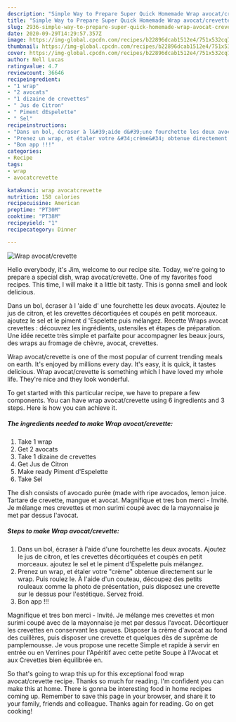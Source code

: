 ```yaml
---
description: "Simple Way to Prepare Super Quick Homemade Wrap avocat/crevette"
title: "Simple Way to Prepare Super Quick Homemade Wrap avocat/crevette"
slug: 2936-simple-way-to-prepare-super-quick-homemade-wrap-avocat-crevette
date: 2020-09-29T14:29:57.357Z
image: https://img-global.cpcdn.com/recipes/b22896dcab1512e4/751x532cq70/wrap-avocatcrevette-photo-principale-de-la-recette.jpg
thumbnail: https://img-global.cpcdn.com/recipes/b22896dcab1512e4/751x532cq70/wrap-avocatcrevette-photo-principale-de-la-recette.jpg
cover: https://img-global.cpcdn.com/recipes/b22896dcab1512e4/751x532cq70/wrap-avocatcrevette-photo-principale-de-la-recette.jpg
author: Nell Lucas
ratingvalue: 4.7
reviewcount: 36646
recipeingredient:
- "1 wrap"
- "2 avocats"
- "1 dizaine de crevettes"
- " Jus de Citron"
- " Piment dEspelette"
- " Sel"
recipeinstructions:
- "Dans un bol, écraser à l&#39;aide d&#39;une fourchette les deux avocats. Ajoutez le jus de citron, et les crevettes décortiquées et coupés en petit morceaux. ajoutez le sel et le piment d&#39;Espelette puis mélangez."
- "Prenez un wrap, et étaler votre &#34;crème&#34; obtenue directement sur le wrap. Puis roulez le. À l&#39;aide d&#39;un couteau, découpez des petits rouleaux comme la photo de présentation, puis disposez une crevette sur le dessus pour l&#39;estétique. Servez froid."
- "Bon app !!!"
categories:
- Recipe
tags:
- wrap
- avocatcrevette

katakunci: wrap avocatcrevette 
nutrition: 158 calories
recipecuisine: American
preptime: "PT30M"
cooktime: "PT38M"
recipeyield: "1"
recipecategory: Dinner

---
```



![Wrap avocat/crevette](https://img-global.cpcdn.com/recipes/b22896dcab1512e4/751x532cq70/wrap-avocatcrevette-photo-principale-de-la-recette.jpg)

Hello everybody, it's Jim, welcome to our recipe site. Today, we're going to prepare a special dish, wrap avocat/crevette. One of my favorites food recipes. This time, I will make it a little bit tasty. This is gonna smell and look delicious.

Dans un bol, écraser à l &#39;aide d&#39; une fourchette les deux avocats. Ajoutez le jus de citron, et les crevettes décortiquées et coupés en petit morceaux. ajoutez le sel et le piment d &#39;Espelette puis mélangez. Recette Wraps avocat crevettes : découvrez les ingrédients, ustensiles et étapes de préparation. Une idée recette très simple et parfaite pour accompagner les beaux jours, des wraps au fromage de chèvre, avocat, crevettes.

Wrap avocat/crevette is one of the most popular of current trending meals on earth. It's enjoyed by millions every day. It's easy, it is quick, it tastes delicious. Wrap avocat/crevette is something which I have loved my whole life. They're nice and they look wonderful.


To get started with this particular recipe, we have to prepare a few components. You can have wrap avocat/crevette using 6 ingredients and 3 steps. Here is how you can achieve it.

<!--inarticleads1-->

##### The ingredients needed to make Wrap avocat/crevette:

1. Take 1 wrap
1. Get 2 avocats
1. Take 1 dizaine de crevettes
1. Get  Jus de Citron
1. Make ready  Piment d&#39;Espelette
1. Take  Sel


The dish consists of avocado purée (made with ripe avocados, lemon juice. Tartare de crevette, mangue et avocat. Magnifique et tres bon merci - Invité. Je mélange mes crevettes et mon surimi coupé avec de la mayonnaise je met par dessus l&#39;avocat. 

<!--inarticleads2-->

##### Steps to make Wrap avocat/crevette:

1. Dans un bol, écraser à l&#39;aide d&#39;une fourchette les deux avocats. Ajoutez le jus de citron, et les crevettes décortiquées et coupés en petit morceaux. ajoutez le sel et le piment d&#39;Espelette puis mélangez.
1. Prenez un wrap, et étaler votre &#34;crème&#34; obtenue directement sur le wrap. Puis roulez le. À l&#39;aide d&#39;un couteau, découpez des petits rouleaux comme la photo de présentation, puis disposez une crevette sur le dessus pour l&#39;estétique. Servez froid.
1. Bon app !!!


Magnifique et tres bon merci - Invité. Je mélange mes crevettes et mon surimi coupé avec de la mayonnaise je met par dessus l&#39;avocat. Décortiquer les crevettes en conservant les queues. Disposer la crème d&#39;avocat au fond des cuillères, puis disposer une crevette et quelques dès de suprême de pamplemousse. Je vous propose une recette Simple et rapide à servir en entrée ou en Verrines pour l&#39;Apéritif avec cette petite Soupe à l&#39;Avocat et aux Crevettes bien équilibrée en. 

So that's going to wrap this up for this exceptional food wrap avocat/crevette recipe. Thanks so much for reading. I'm confident you can make this at home. There is gonna be interesting food in home recipes coming up. Remember to save this page in your browser, and share it to your family, friends and colleague. Thanks again for reading. Go on get cooking!
